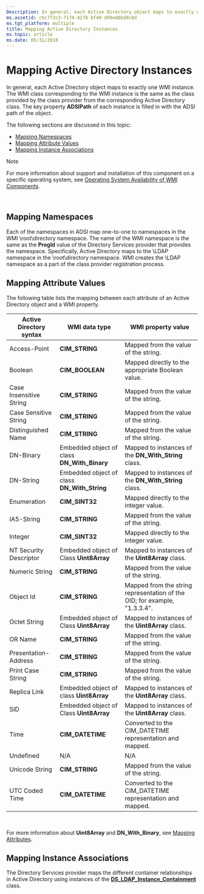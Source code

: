 ```yaml
---
Description: In general, each Active Directory object maps to exactly one WMI instance.
ms.assetid: c6c7f3c3-7174-4278-bf40-d99ed8bd0c8d
ms.tgt_platform: multiple
title: Mapping Active Directory Instances
ms.topic: article
ms.date: 05/31/2018
---
```


# Mapping Active Directory Instances

In general, each Active Directory object maps to exactly one WMI instance. The WMI class corresponding to the WMI instance is the same as the class provided by the class provider from the corresponding Active Directory class. The key property **ADSIPath** of each instance is filled in with the ADSI path of the object.

The following sections are discussed in this topic:

-   [Mapping Namespaces](#mapping-namespaces)
-   [Mapping Attribute Values](#mapping-attribute-values)
-   [Mapping Instance Associations](#mapping-instance-associations)

> [!Note]  
> For more information about support and installation of this component on a specific operating system, see [Operating System Availability of WMI Components](operating-system-availability-of-wmi-components.md).

 

## Mapping Namespaces

Each of the namespaces in ADSI map one-to-one to namespaces in the WMI \\root\\directory namespace. The name of the WMI namespace is the same as the **ProgId** value of the Directory Services provider that provides the namespace. Specifically, Active Directory maps to the \\LDAP namespace in the \\root\\directory namespace. WMI creates the \\LDAP namespace as a part of the class provider registration process.

## Mapping Attribute Values

The following table lists the mapping between each attribute of an Active Directory object and a WMI property.



| Active Directory syntax | WMI data type                                 | WMI property value                                                        |
|-------------------------|-----------------------------------------------|---------------------------------------------------------------------------|
| Access-Point            | **CIM\_STRING**                               | Mapped from the value of the string.                                      |
| Boolean                 | **CIM\_BOOLEAN**                              | Mapped directly to the appropriate Boolean value.                         |
| Case Insensitive String | **CIM\_STRING**                               | Mapped from the value of the string.                                      |
| Case Sensitive String   | **CIM\_STRING**                               | Mapped from the value of the string.                                      |
| Distinguished Name      | **CIM\_STRING**                               | Mapped from the value of the string.                                      |
| DN-Binary               | Embedded object of class **DN\_With\_Binary** | Mapped to instances of the **DN\_With\_String** class.                    |
| DN-String               | Embedded object of class **DN\_With\_String** | Mapped to instances of the **DN\_With\_String** class.                    |
| Enumeration             | **CIM\_SINT32**                               | Mapped directly to the integer value.                                     |
| IA5-String              | **CIM\_STRING**                               | Mapped from the value of the string.                                      |
| Integer                 | **CIM\_SINT32**                               | Mapped directly to the integer value.                                     |
| NT Security Descriptor  | Embedded object of Class **Uint8Array**       | Mapped to instances of the **Uint8Array** class.                          |
| Numeric String          | **CIM\_STRING**                               | Mapped from the value of the string.                                      |
| Object Id               | **CIM\_STRING**                               | Mapped from the string representation of the OID; for example, "1.3.3.4". |
| Octet String            | Embedded object of Class **Uint8Array**       | Mapped to instances of the **Uint8Array** class.                          |
| OR Name                 | **CIM\_STRING**                               | Mapped from the value of the string.                                      |
| Presentation-Address    | **CIM\_STRING**                               | Mapped from the value of the string.                                      |
| Print Case String       | **CIM\_STRING**                               | Mapped from the value of the string.                                      |
| Replica Link            | Embedded object of class **Uint8Array**       | Mapped to instances of the **Uint8Array** class.                          |
| SID                     | Embedded object of Class **Uint8Array**       | Mapped to instances of the **Uint8Array** class.                          |
| Time                    | **CIM\_DATETIME**                             | Converted to the CIM\_DATETIME representation and mapped.                 |
| Undefined               | N/A                                           | N/A                                                                       |
| Unicode String          | **CIM\_STRING**                               | Mapped from the value of the string.                                      |
| UTC Coded Time          | **CIM\_DATETIME**                             | Converted to the CIM\_DATETIME representation and mapped.                 |



 

For more information about **Uint8Array** and **DN\_With\_Binary**, see [Mapping Attributes](mapping-active-directory-classes.md).

## Mapping Instance Associations

The Directory Services provider maps the different container relationships in Active Directory using instances of the [**DS\_LDAP\_Instance\_Containment**](/previous-versions/windows/desktop/dsprov/ds-ldap-instance-containment) class.

 

 